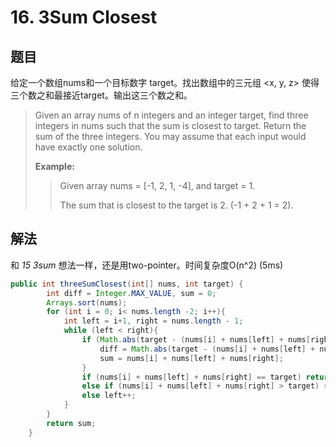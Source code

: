 # 16. 3Sum Closest

## 题目

给定一个数组nums和一个目标数字 target。找出数组中的三元组 <x, y, z> 使得三个数之和最接近target。输出这三个数之和。

>Given an array nums of n integers and an integer target, find three integers in nums such that the sum is closest to target. Return the sum of the three integers. You may assume that each input would have exactly one solution.
>
>**Example:**
>
>>Given array nums = [-1, 2, 1, -4], and target = 1.
>>
>>The sum that is closest to the target is 2. (-1 + 2 + 1 = 2).

## 解法

和 *15 3sum* 想法一样，还是用two-pointer。时间复杂度O(n^2) (5ms)

```java
public int threeSumClosest(int[] nums, int target) {
        int diff = Integer.MAX_VALUE, sum = 0;
        Arrays.sort(nums);
        for (int i = 0; i< nums.length -2; i++){
            int left = i+1, right = nums.length - 1;
            while (left < right){
                if (Math.abs(target - (nums[i] + nums[left] + nums[right])) < diff){
                    diff = Math.abs(target - (nums[i] + nums[left] + nums[right]));
                    sum = nums[i] + nums[left] + nums[right];
                }
                if (nums[i] + nums[left] + nums[right] == target) return target;
                else if (nums[i] + nums[left] + nums[right] > target) right--;
                else left++;
            }
        }
        return sum;
    }
```

